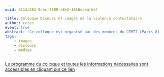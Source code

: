 ```yaml
---
uuid: 6113a283-9cec-4f89-a8e2-1016eaeaf6ef

title: Colloque Disours et images de la violence contestataire
author: ceres
event: true
abstract: 'Ce colloque est organisé par des membres du CEMTI (Paris 8) et du CERES.'
tags:
    - images
    - discours 
    - médias
---
```

<aside>

 [Le programme du colloque et toutes les informations nécessaires sont accessibles en cliquant sur ce lien](./Programme-ImagesDiscoursContestation.pdf) 

</aside>